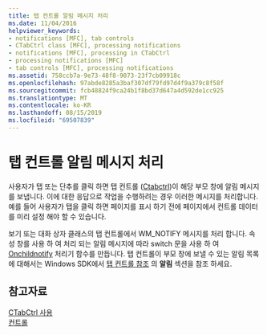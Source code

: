 ```yaml
---
title: 탭 컨트롤 알림 메시지 처리
ms.date: 11/04/2016
helpviewer_keywords:
- notifications [MFC], tab controls
- CTabCtrl class [MFC], processing notifications
- notifications [MFC], processing in CTabCtrl
- processing notifications [MFC]
- tab controls [MFC], processing notifications
ms.assetid: 758ccb7a-9e73-48f8-9073-23f7cb09918c
ms.openlocfilehash: 97abde8285a3baf307df79fd97d4f9a379c8f58f
ms.sourcegitcommit: fcb48824f9ca24b1f8bd37d647a4d592de1cc925
ms.translationtype: MT
ms.contentlocale: ko-KR
ms.lasthandoff: 08/15/2019
ms.locfileid: "69507839"
---
```

# <a name="processing-tab-control-notification-messages"></a>탭 컨트롤 알림 메시지 처리

사용자가 탭 또는 단추를 클릭 하면 탭 컨트롤 ([Ctabctrl](../mfc/reference/ctabctrl-class.md))이 해당 부모 창에 알림 메시지를 보냅니다. 이에 대한 응답으로 작업을 수행하려는 경우 이러한 메시지를 처리합니다. 예를 들어 사용자가 탭을 클릭 하면 페이지를 표시 하기 전에 페이지에서 컨트롤 데이터를 미리 설정 해야 할 수 있습니다.

보기 또는 대화 상자 클래스의 탭 컨트롤에서 WM_NOTIFY 메시지를 처리 합니다. 속성 창를 사용 하 여 처리 되는 알림 메시지에 따라 switch 문을 사용 하 여 [Onchildnotify](../mfc/reference/cwnd-class.md#onchildnotify) 처리기 함수를 만듭니다. 탭 컨트롤이 부모 창에 보낼 수 있는 알림 목록에 대해서는 Windows SDK에서 [탭 컨트롤 참조](/windows/win32/controls/tab-control-reference) 의 **알림** 섹션을 참조 하세요.

## <a name="see-also"></a>참고자료

[CTabCtrl 사용](../mfc/using-ctabctrl.md)<br/>
[컨트롤](../mfc/controls-mfc.md)
